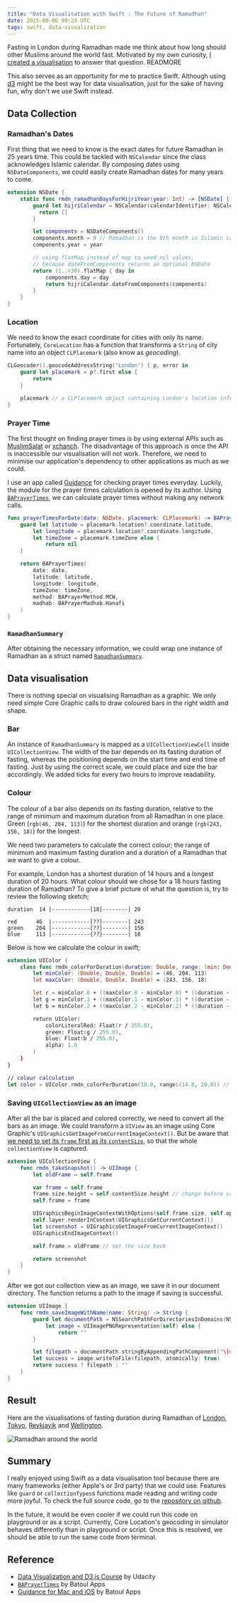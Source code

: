 ```yaml
---
title: "Data Visualisation with Swift : The Future of Ramadhan"
date: 2015-08-06 09:24 UTC
tags: swift, data-visualization
---
```


Fasting in London during Ramadhan made me think about how long should other Muslims around the world fast. Motivated by my own curiosity, [I created a visualisation](http://www.ikhsan.me/post/126462222797/the-future-of-ramadhan) to answer that question. READMORE

This also serves as an opportunity for me to practice Swift. Although using [d3](http://d3js.org) might be the best way for data visualisation, just for the sake of having fun, why don't we use Swift instead.

## Data Collection

### Ramadhan's Dates

First thing that we need to know is the exact dates for future Ramadhan in 25 years time. This could be tackled with `NSCalendar` since the class acknowledges Islamic calendar. By composing dates using `NSDateComponents`, we could easily create Ramadhan dates for many years to come.

```swift
extension NSDate {
    static func rmdn_ramadhanDaysForHijriYear(year: Int) -> [NSDate] {
        guard let hijriCalendar = NSCalendar(calendarIdentifier: NSCalendarIdentifierIslamic) else {
          return []
        }

        let components = NSDateComponents()
        components.month = 9 // Ramadhan is the 9th month in Islamic calendar
        components.year = year

        // using flatMap instead of map to weed nil values,
        // because dateFromComponents returns an optional NSDate
        return (1..<30).flatMap { day in
            components.day = day
            return hijriCalendar.dateFromComponents(components)
        }
    }
}
```

### Location

We need to know the exact coordinate for cities with only its name. Fortunately, `CoreLocation` has a function that transforms a `String` of city name into an object `CLPlacemark` (also know as _geocoding_).

```swift
CLGeocoder().geocodeAddressString("London") { p, error in
    guard let placemark = p?.first else {
        return
    }

    placemark // a CLPlacemark object containing London's location information
}
```

### Prayer Time

The first thought on finding prayer times is by using external APIs such as [MuslimSalat](http://muslimsalat.com/api/) or [xchanch](http://xhanch.com/xhanch-api-islamic-get-prayer-time/). The disadvantage of this approach is once the API is inaccessible our visualisation will not work. Therefore, we need to minimise our application's dependency to other applications as much as we could.

I use an app called [Guidance](http://guidanceapp.com) for checking prayer times everyday. Luckily, the module for the prayer times calculation is opened by its author. Using [`BAPrayerTimes`](https://github.com/batoulapps/BAPrayerTimes), we can calculate prayer times without making any network calls.


```swift
func prayerTimesForDate(date: NSDate, placemark: CLPlacemark) -> BAPrayerTimes? {
    guard let latitude = placemark.location?.coordinate.latitude,
        let longitude = placemark.location?.coordinate.longitude,
        let timeZone = placemark.timeZone else {
            return nil
    }

    return BAPrayerTimes(
        date: date,
        latitude: latitude,
        longitude: longitude,
        timeZone: timeZone,
        method: BAPrayerMethod.MCW,
        madhab: BAPrayerMadhab.Hanafi
    )
}
```

### `RamadhanSummary`

After obtaining the necessary information, we could wrap one instance of Ramadhan as a struct named [`RamadhanSummary`](https://github.com/ikhsan/FutureOfRamadhan/blob/master/FutureRamadhans/DataCollection.swift#L6).

## Data visualisation

There is nothing special on visualising Ramadhan as a graphic. We only need simple Core Graphic calls to draw coloured bars in the right width and shape.

### Bar

An instance of `RamadhanSummary` is mapped as a `UICollectionViewCell` inside `UICollectionView`. The width of the bar depends on its fasting duration of fasting, whereas the positioning depends on the start time and end time of fasting. Just by using the correct  scale, we could place and size the bar accordingly. We added ticks for every two hours to improve readability.

### Colour

The colour of a bar also depends on its fasting duration, relative to the range of minimum and maximum duration from all Ramadhan in one place. Green (`rgb(46, 204, 113)`) for the shortest duration and orange (`rgb(243, 156, 18)`) for the longest.

We need two parameters to calculate the correct colour; the range of minimum and maximum fasting duration and a duration of a Ramadhan that we want to give a colour.

For example, London has a shortest duration of 14 hours and a longest duration of 20 hours. What colour should we chose for a 18 hours fasting duration of Ramadhan? To give a brief picture of what the question is, try to review the following sketch;

```
duration  14 |------------[18]--------| 20

red      46  |------------[??]--------| 243
green    204 |------------[??]--------| 156
blue     113 |------------{??}--------| 18
```

Below is how we calculate the colour in swift;

```swift
extension UIColor {
    class func rmdn_colorForDuration(duration: Double, range: (min: Double, max: Double)) -> UIColor {
        let minColor: (Double, Double, Double) = (46, 204, 113)
        let maxColor: (Double, Double, Double) = (243, 156, 18)

        let r = minColor.0 + ((maxColor.0 - minColor.0) * ((duration - range.min) / (range.max - range.min)))
        let g = minColor.1 + ((maxColor.1 - minColor.1) * ((duration - range.min) / (range.max - range.min)))
        let b = minColor.2 + ((maxColor.2 - minColor.2) * ((duration - range.min) / (range.max - range.min)))

        return UIColor(
            colorLiteralRed: Float(r / 255.0),
            green: Float(g / 255.0),
            blue: Float(b / 255.0),
            alpha: 1.0
        )
    }
}

// colour calculation
let color = UIColor.rmdn_colorForDuration(18.0, range:(14.0, 20.0)) // rgb(177, 172, 49)
```

### Saving `UICollectionView` as an image

After all the bar is placed and colored correctly, we need to convert all the bars as an image. We could transform a `UIView` as an image using Core Graphic's `UIGraphicsGetImageFromCurrentImageContext()`. But be aware that [we need to set its `frame` first as its `contentSize`](http://stackoverflow.com/questions/14376249/creating-a-uiimage-from-a-uitableview/14376719#14376719), so that the whole `collectionView` is captured.

```swift
extension UICollectionView {
    func rmdn_takeSnapshot() -> UIImage {
        let oldFrame = self.frame

        var frame = self.frame
        frame.size.height = self.contentSize.height // change before capturing the view
        self.frame = frame

        UIGraphicsBeginImageContextWithOptions(self.frame.size, self.opaque, 0)
        self.layer.renderInContext(UIGraphicsGetCurrentContext())
        let screenshot = UIGraphicsGetImageFromCurrentImageContext()
        UIGraphicsEndImageContext()

        self.frame = oldFrame // set the size back

        return screenshot
    }
}
```
After we got our collection view as an image, we save it in our document directory. The function returns a path to the image if saving is successful.

```swift
extension UIImage {
    func rmdn_saveImageWithName(name: String) -> String {
        guard let documentPath = NSSearchPathForDirectoriesInDomains(NSSearchPathDirectory.DocumentDirectory, NSSearchPathDomainMask.UserDomainMask, true).first,
            let image = UIImagePNGRepresentation(self) else {
                return ""
        }

        let filepath = documentPath.stringByAppendingPathComponent("\(name).png")
        let success = image.writeToFile(filepath, atomically: true)
        return success ? filepath : ""
    }
}
```

## Result

Here are the visualisations of fasting duration during Ramadhan of [London](2015-08-06-future-of-ramadhan/london.png), [Tokyo](2015-08-06-future-of-ramadhan/tokyo.png), [Reykjavik](2015-08-06-future-of-ramadhan/reykjavik.png) and [Wellington](2015-08-06-future-of-ramadhan/wellington.png).

![Ramadhan around the world](blog/2015-08-06-future-of-ramadhan/ramadhans.png)

## Summary

I really enjoyed using Swift as a data visualisation tool because there are many frameworks (either Apple's or 3rd party) that we could use. Features like `guard` or `collectionTypes`s functions made reading and writing code more joyful. To check the full source code, go to the [repository on github](https://github.com/ikhsan/FutureOfRamadhan).

In the future, it would be even cooler if we could run this code on playground or as a script. Currently, Core Location's geocoding in simulator behaves differently than in playground or script. Once this is resolved, we should be able to run the same code from terminal.

## Reference

- [Data Visualization and D3.js Course](https://www.udacity.com/course/data-visualization-and-d3js--ud507) by Udacity
- [`BAPrayerTimes`](https://github.com/batoulapps/BAPrayerTimes) by Batoul Apps
- [Guidance for Mac and iOS](http://guidanceapp.com) by Batoul Apps

